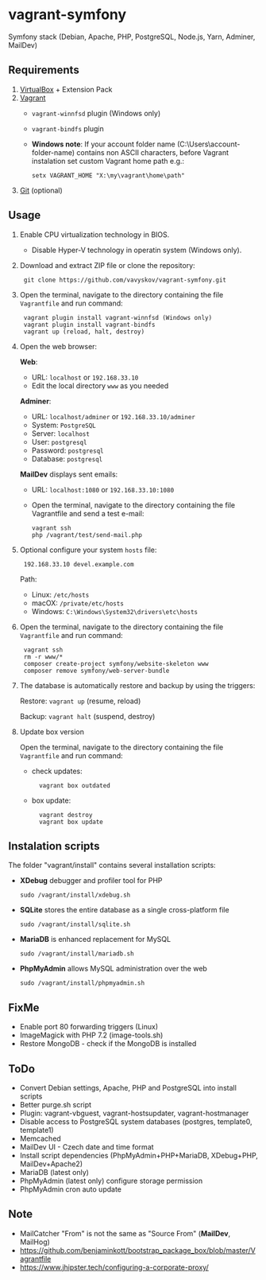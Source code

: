 # vagrant-symfony

Symfony stack (Debian, Apache, PHP, PostgreSQL, Node.js, Yarn, Adminer, MailDev)

## Requirements
1. [VirtualBox](https://www.virtualbox.org/) + Extension Pack
2. [Vagrant](https://www.vagrantup.com/)
    - `vagrant-winnfsd` plugin (Windows only)
    - `vagrant-bindfs` plugin
    - **Windows note**: If your account folder name (C:\Users\account-folder-name\) contains non ASCII characters, before Vagrant instalation set custom Vagrant home path e.g.:
        
          setx VAGRANT_HOME "X:\my\vagrant\home\path"
        
4. [Git](https://git-scm.com/) (optional)

## Usage

1. Enable CPU virtualization technology in BIOS.

    - Disable Hyper-V technology in operatin system (Windows only).
      
2. Download and extract ZIP file or clone the repository:

        git clone https://github.com/vavyskov/vagrant-symfony.git

3. Open the terminal, navigate to the directory containing the file `Vagrantfile` and run command:

        vagrant plugin install vagrant-winnfsd (Windows only)
        vagrant plugin install vagrant-bindfs
        vagrant up (reload, halt, destroy)

4. Open the web browser:

    **Web**:
    - URL: `localhost` or `192.168.33.10`
    - Edit the local directory `www` as you needed

    **Adminer**:
    - URL: `localhost/adminer` or `192.168.33.10/adminer`
	- System: `PostgreSQL`
    - Server: `localhost`
	- User: `postgresql`
	- Password: `postgresql`
	- Database: `postgresql`
	
	**MailDev** displays sent emails:
	- URL: `localhost:1080` or `192.168.33.10:1080`
    - Open the terminal, navigate to the directory containing the file Vagrantfile and send a test e-mail:
        
          vagrant ssh
          php /vagrant/test/send-mail.php 

5. Optional configure your system `hosts` file:

		192.168.33.10 devel.example.com

	Path:
    - Linux: `/etc/hosts`
	- macOX: `/private/etc/hosts`
	- Windows: `C:\Windows\System32\drivers\etc\hosts`

6. Open the terminal, navigate to the directory containing the file `Vagrantfile` and run command:

        vagrant ssh
        rm -r www/*
        composer create-project symfony/website-skeleton www
        composer remove symfony/web-server-bundle

7. The database is automatically restore and backup by using the triggers:

    Restore: `vagrant up` (resume, reload)
    
    Backup: `vagrant halt` (suspend, destroy)

8. Update box version

    Open the terminal, navigate to the directory containing the file `Vagrantfile` and run command:
    
    - check updates:

            vagrant box outdated
        
    - box update:
    
            vagrant destroy
            vagrant box update

## Instalation scripts

The folder "vagrant/install" contains several installation scripts:

- **XDebug** debugger and profiler tool for PHP

      sudo /vagrant/install/xdebug.sh

- **SQLite** stores the entire database as a single cross-platform file

      sudo /vagrant/install/sqlite.sh

- **MariaDB** is enhanced replacement for MySQL

      sudo /vagrant/install/mariadb.sh

- **PhpMyAdmin** allows MySQL administration over the web

      sudo /vagrant/install/phpmyadmin.sh

## FixMe

- Enable port 80 forwarding triggers (Linux)
- ImageMagick with PHP 7.2 (image-tools.sh)
- Restore MongoDB - check if the MongoDB is installed

## ToDo

- Convert Debian settings, Apache, PHP and PostgreSQL into install scripts
- Better purge.sh script
- Plugin: vagrant-vbguest, vagrant-hostsupdater, vagrant-hostmanager
- Disable access to PostgreSQL system databases (postgres, template0, template1)
- Memcached
- MailDev UI - Czech date and time format
- Install script dependencies (PhpMyAdmin+PHP+MariaDB, XDebug+PHP, MailDev+Apache2)
- MariaDB (latest only)
- PhpMyAdmin (latest only) configure storage permission
- PhpMyAdmin cron auto update

## Note

- MailCatcher "From" is not the same as "Source From" (**MailDev**, MailHog)
- https://github.com/benjaminkott/bootstrap_package_box/blob/master/Vagrantfile
- https://www.jhipster.tech/configuring-a-corporate-proxy/
